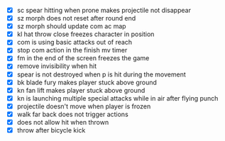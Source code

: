 - [x] sc spear hitting when prone makes projectile not disappear
- [x] sz morph does not reset after round end
- [x] sz morph should update com ac map
- [x] kl hat throw close freezes character in position
- [x] com is using basic attacks out of reach
- [x] stop com action in the finish mv timer
- [x] fm in the end of the screen freezes the game
- [x] remove invisibility when hit
- [x] spear is not destroyed when p is hit during the movement
- [x] bk blade fury makes player stuck above ground
- [x] kn fan lift makes player stuck above ground
- [x] kn is launching multiple special attacks while in air after flying punch
- [x] projectile doesn't move when player is frozen
- [x] walk far back does not trigger actions
- [x] does not allow hit when thrown
- [x] throw after bicycle kick